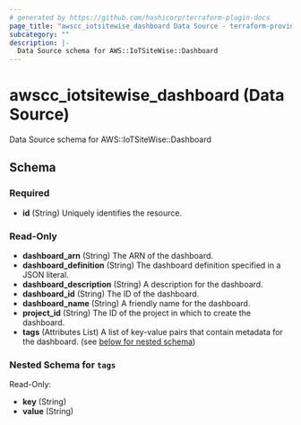 ```yaml
---
# generated by https://github.com/hashicorp/terraform-plugin-docs
page_title: "awscc_iotsitewise_dashboard Data Source - terraform-provider-awscc"
subcategory: ""
description: |-
  Data Source schema for AWS::IoTSiteWise::Dashboard
---
```


# awscc_iotsitewise_dashboard (Data Source)

Data Source schema for AWS::IoTSiteWise::Dashboard



<!-- schema generated by tfplugindocs -->
## Schema

### Required

- **id** (String) Uniquely identifies the resource.

### Read-Only

- **dashboard_arn** (String) The ARN of the dashboard.
- **dashboard_definition** (String) The dashboard definition specified in a JSON literal.
- **dashboard_description** (String) A description for the dashboard.
- **dashboard_id** (String) The ID of the dashboard.
- **dashboard_name** (String) A friendly name for the dashboard.
- **project_id** (String) The ID of the project in which to create the dashboard.
- **tags** (Attributes List) A list of key-value pairs that contain metadata for the dashboard. (see [below for nested schema](#nestedatt--tags))

<a id="nestedatt--tags"></a>
### Nested Schema for `tags`

Read-Only:

- **key** (String)
- **value** (String)


